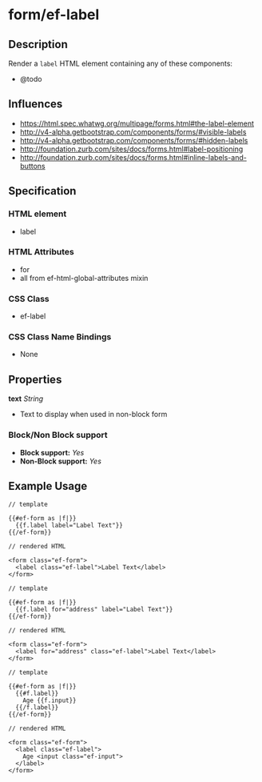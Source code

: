# form/ef-label

## Description

Render a `label` HTML element containing any of these components:

* @todo


## Influences

* https://html.spec.whatwg.org/multipage/forms.html#the-label-element
* http://v4-alpha.getbootstrap.com/components/forms/#visible-labels
* http://v4-alpha.getbootstrap.com/components/forms/#hidden-labels
* http://foundation.zurb.com/sites/docs/forms.html#label-positioning
* http://foundation.zurb.com/sites/docs/forms.html#inline-labels-and-buttons


## Specification

### HTML element

* label


### HTML Attributes

* for
* all from ef-html-global-attributes mixin


### CSS Class

* ef-label


### CSS Class Name Bindings

* None


## Properties

**text** *String*

* Text to display when used in non-block form



### Block/Non Block support

* **Block support:** *Yes*
* **Non-Block support:** *Yes*


## Example Usage

```
// template

{{#ef-form as |f|}}
  {{f.label label="Label Text"}}
{{/ef-form}}

// rendered HTML

<form class="ef-form">
  <label class="ef-label">Label Text</label>
</form>
```

```
// template

{{#ef-form as |f|}}
  {{f.label for="address" label="Label Text"}}
{{/ef-form}}

// rendered HTML

<form class="ef-form">
  <label for="address" class="ef-label">Label Text</label>
</form>
```

```
// template

{{#ef-form as |f|}}
  {{#f.label}}
    Age {{f.input}}
  {{/f.label}}
{{/ef-form}}

// rendered HTML

<form class="ef-form">
  <label class="ef-label">
    Age <input class="ef-input">
  </label>
</form>
```
